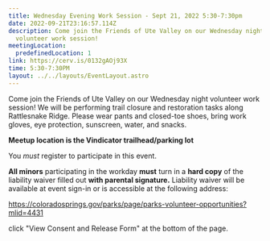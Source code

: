 ```yaml
---
title: Wednesday Evening Work Session - Sept 21, 2022 5:30-7:30pm
date: 2022-09-21T23:16:57.114Z
description: Come join the Friends of Ute Valley on our Wednesday night
  volunteer work session!
meetingLocation:
  predefinedLocation: 1
link: https://cerv.is/0132gAOj93X
time: 5:30-7:30PM
layout: ../../layouts/EventLayout.astro
---
```

Come join the Friends of Ute Valley on our Wednesday night volunteer work session! We will be performing trail closure and restoration tasks along Rattlesnake Ridge. Please wear pants and closed-toe shoes, bring work gloves, eye protection, sunscreen, water, and snacks.

**Meetup location is the Vindicator trailhead/parking lot**

You *must* register to participate in this event.

**All minors** participating in the workday **must** turn in a **hard copy** of the liability waiver filled out **with parental signature.** Liability waiver will be available at event sign-in or is accessible at the following address:

<https://coloradosprings.gov/parks/page/parks-volunteer-opportunities?mlid=4431>

click "View Consent and Release Form" at the bottom of the page.